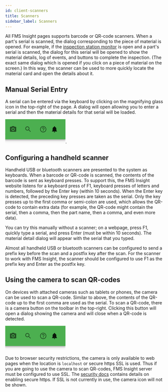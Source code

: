 ```yaml
---
id: client-scanners
title: Scanners
sidebar_label: Scanners
---
```


All FMS Insight pages supports barcode or QR-code scanners.
When a part's serial is scanned, the dialog corresponding to the piece of material is opened.
For example, if the [inspection station monitor](client-station-monitor.md) is open and a part's serial is scanned,
the dialog for this serial will be opened to show the material details, log of events, and buttons to
complete the inspection. (The exact same dialog which is opened if you click on a piece of material on the screen.)
In this way, the scanner can be used to more quickly locate the material card and open the details about it.

## Manual Serial Entry

A serial can be entered via the keyboard by clicking on the magnifying glass icon in the top-right of the page.
A dialog will open allowing you to enter a serial and then the material details for that serial will be loaded.

![Screenshot of toolbar buttons](assets/insight-toolbar-btns.png).

## Configuring a handheld scanner

Handheld USB or bluetooth scanners are presented to the system as keyboards.
When a barcode or QR-code is scanned, the contents of the barcode is sent as
keyboard presses. To support this, the FMS Insight website listens for a
keyboard press of F1, keyboard presses of letters and numbers, followed by
the Enter key (within 10 seconds). When the Enter key is detected, the
preceding key presses are taken as the serial. Only the key presses up to
the first comma or semi-colon are used, which allows the QR-code to contain extra data (for
example, the QR-code might contain the serial, then a comma, then the part
name, then a comma, and even more data).

You can try this manually without a scanner; on a webpage, press F1, quickly type
a serial, and press Enter (must be within 10 seconds). The material detail dialog
will appear with the serial that you typed.

Almost all handheld USB or bluetooth scanners can be configured to send a prefix key
before the scan and a postfix key after the scan. For the scanner to work with
FMS Insight, the scanner should be configured to use F1 as the prefix key and Enter
as the postfix key.

## Using the camera to scan QR-codes

On devices with attached cameras such as tablets or phones, the camera can be used to
scan a QR-code. Similar to above, the contents of the QR-code up to the first comma
are used as the serial. To scan a QR-code, there is a camera button on the
toolbar in the top-right. Clicking this button will open a dialog showing the camera
and will close when a QR-code is detected.

![Screenshot of toolbar buttons](assets/insight-toolbar-btns.png)

Due to browser security restrictions, the camera is only available to
web pages when the location is `localhost` or secure https SSL is used. Thus if you
are going to use the camera to scan QR-codes, FMS Insight server must be configured to
use SSL. The [security docs](security.md) contains details on enabling secure
https. If SSL is not currently in use, the camera icon will not be shown.

